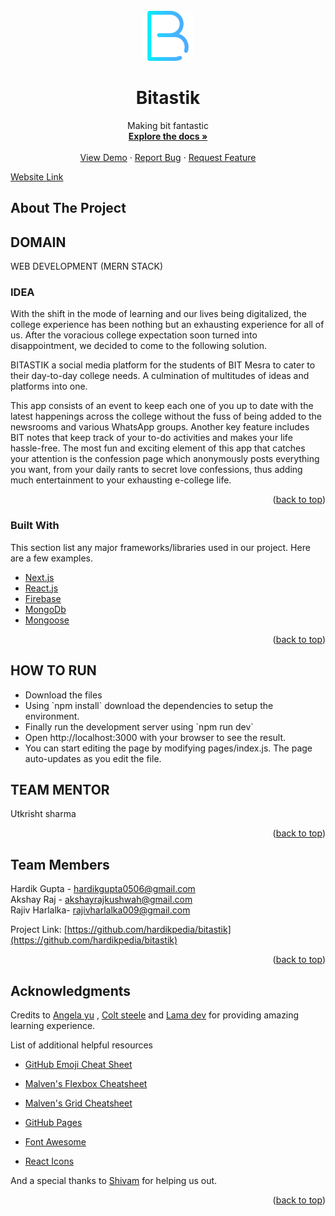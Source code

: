 <div id="top"></div>
<!--
* Thanks for checking out the bitastik. If you have a suggestion
* that would make this better, please fork the repo and create a pull request
* or simply open an issue with the tag "enhancement".
* Don't forget to give the project a star!
* Thanks again! Now go create something AMAZING! :D
-->



<!-- PROJECT SHIELDS -->
<!--
* I'm using markdown "reference style" links for readability.
* Reference links are enclosed in brackets [ ] instead of parentheses ( ).
* See the bottom of this document for the declaration of the reference variables
* for contributors-url, forks-url, etc. This is an optional, concise syntax you may use.
* https://www.markdownguide.org/basic-syntax/#reference-style-links
-->

<!-- PROJECT LOGO -->
<br />
<div align="center">
  <a href="https://github.com/hardikpedia/bitastik">
    <img src="./assets/bold.png" alt="Logo" width="80" height="80">
  </a>

  <h1 align="center">Bitastik</h1>

  <p align="center">
    Making bit fantastic 
    <br />
    <a href="https://github.com/hardikpedia/bitastik"><strong>Explore the docs »</strong></a>
    <br />
    <br />
    <a href="https://github.com/hardikpedia/bitastik">View Demo</a>
    ·
    <a href="https://github.com/hardikpedia/bitastik/issues">Report Bug</a>
    ·
    <a href="https://github.com/hardikpedia/bitastik/issues">Request Feature</a>
  </p>
</div>

[Website Link](https://bitastik.vercel.app)





<!-- ABOUT THE PROJECT -->
## About The Project



<h2>DOMAIN</h2>
WEB DEVELOPMENT (MERN STACK)

<BR>

<h3>IDEA</h3>
<p>With the shift in the mode of learning and our lives being digitalized, the college experience has been nothing but an exhausting experience for all of us. After the voracious college expectation soon turned into disappointment, we decided to come to the following solution.

BITASTIK a social media platform for the students of BIT Mesra to cater to their day-to-day college needs. A culmination of multitudes of ideas and platforms into one.

This app consists of an event to keep each one of you up to date with the latest happenings across the college without the fuss of being added to the newsrooms and various WhatsApp groups. Another key feature includes BIT notes that keep track of your to-do activities and makes your life hassle-free. 
The most fun and exciting element of this app that catches your attention is the confession page which anonymously posts everything you want, from your daily rants to secret love confessions, thus adding much entertainment to your exhausting e-college life.
</p>




<p align="right">(<a href="#top">back to top</a>)</p>



### Built With

This section list any major frameworks/libraries used in our project. Here are a few examples.

* [Next.js](https://nextjs.org/)
* [React.js](https://reactjs.org/)
* [Firebase](https://firebase.google.com/)
* [MongoDb](https://www.mongodb.com/)
* [Mongoose](https://mongoosejs.com/)

<p align="right">(<a href="#top">back to top</a>)</p>


<h2>HOW TO RUN</h2>
<ul>
<li>Download the files</li>
<li>Using `npm install` download the dependencies to setup the environment.</li>
<li>Finally run the development server using `npm run dev`</li>
<li>Open http://localhost:3000 with your browser to see the result.</li>
<li>You can start editing the page by modifying pages/index.js. The page auto-updates as you edit the file.</li></ul>

 




<h2>TEAM MENTOR</h2>
 Utkrisht sharma


<p align="right">(<a href="#top">back to top</a>)</p>











<!-- CONTACT -->
## Team Members

Hardik Gupta - hardikgupta0506@gmail.com<br>
Akshay Raj - akshayrajkushwah@gmail.com<br>
Rajiv Harlalka- rajivharlalka009@gmail.com

Project Link: [https://github.com/hardikpedia/bitastik](https://github.com/hardikpedia/bitastik)

<p align="right">(<a href="#top">back to top</a>)</p>



<!-- ACKNOWLEDGMENTS -->
## Acknowledgments

Credits to  [Angela yu](https://www.udemy.com/share/1013gG3@pGySNawS3zTt3TAu-QZDupjlK6D8hdpfm8AJwYQSAH3ZF7xV7kgdDj4XENWAJGUpmA==/) ,
 [Colt steele](https://www.udemy.com/share/101W9C3@xzuhZh2NXtA8p0hVYHDlaYHBJ6WNsQLCJIyLr1euVojK4vikdusvgvClUMpEGE6IRg==/) and [Lama dev](https://youtube.com/c/LamaDev) for providing amazing learning experience.

List  of additional helpful resources 

* [GitHub Emoji Cheat Sheet](https://www.webpagefx.com/tools/emoji-cheat-sheet)
* [Malven's Flexbox Cheatsheet](https://flexbox.malven.co/)
* [Malven's Grid Cheatsheet](https://grid.malven.co/)

* [GitHub Pages](https://pages.github.com)
* [Font Awesome](https://fontawesome.com)
* [React Icons](https://react-icons.github.io/react-icons/search)

And a special thanks to [Shivam](https://github.com/pseudo-bot) for helping us out.

<p align="right">(<a href="#top">back to top</a>)</p>



<!-- MARKDOWN LINKS & IMAGES -->
<!-- https://www.markdownguide.org/basic-syntax/#reference-style-links -->
[contributors-shield]: https://img.shields.io/github/contributors/hardikpedia/bitastik.svg?style=for-the-badge
[contributors-url]: https://github.com/hardikpedia/bitastik/graphs/contributors
[forks-shield]: https://img.shields.io/github/forks/hardikpedia/bitastik.svg?style=for-the-badge
[forks-url]: https://github.com/hardikpedia/bitastik/network/members
[stars-shield]: https://img.shields.io/github/stars/hardikpedia/bitastik.svg?style=for-the-badge
[stars-url]: https://github.com/hardikpedia/bitastik/stargazers
[issues-shield]: https://img.shields.io/github/issues/hardikpedia/bitastik.svg?style=for-the-badge
[issues-url]: https://github.com/hardikpedia/bitastik/issues
[license-shield]: https://img.shields.io/github/license/hardikpedia/bitastik.svg?style=for-the-badge
[license-url]: https://github.com/hardikpedia/bitastik/blob/master/LICENSE.txt
[linkedin-shield]: https://img.shields.io/badge/-LinkedIn-black.svg?style=for-the-badge&logo=linkedin&colorB=555
[linkedin-url]: https://linkedin.com/in/hardikpedia
[product-screenshot]: images/screenshot.png